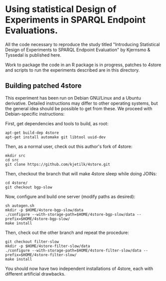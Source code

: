 Using statistical Design of Experiments in SPARQL Endpoint Evaluations.
=======================================================================

All the code necessary to reproduce the study titled "Introducing
  Statistical Design of Experiments to SPARQL Endpoint Evaluation" by
  Kjernsmo & Tyssedal is published here.

Work to package the code in an R package is in progress, patches to
4store and scripts to run the experiments described are in this
directory.

Building patched 4store
-----------------------

This experiment has been run on Debian GNU/Linux and a Ubuntu
derivative. Detailed instructions may differ to other operating
systems, but the general idea should be possible to get from these. We
proceed with Debian-specific instructions:

First, get dependencies and tools to build, as root:
```
apt-get build-dep 4store
apt-get install automake git libtool uuid-dev
```

Then, as a normal user, check out this author's fork of 4store:

```
mkdir src
cd src
git clone https://github.com/kjetilk/4store.git
```

Then, checkout the branch that will make 4store sleep while doing
JOINs:

```
cd 4store/
git checkout bgp-slow
```

Now, configure and build one server (modify paths as desired):
```
sh autogen.sh
mkdir -p $HOME/4store-bgp-slow/data
./configure --with-storage-path=$HOME/4store-bgp-slow/data --prefix=$HOME/4store-bgp-slow/
make install
```

Then, check out the other branch and repeat the procedure:

```
git checkout filter-slow
mkdir -p $HOME/4store-filter-slow/data
./configure --with-storage-path=$HOME/4store-filter-slow/data --prefix=$HOME/4store-filter-slow/
make install
```

You should now have two independent installations of 4store, each with
different artificial drawbacks.
